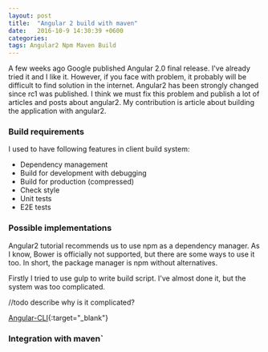 ```yaml
---
layout: post
title:  "Angular 2 build with maven"
date:   2016-10-9 14:30:39 +0600
categories:
tags: Angular2 Npm Maven Build
---
```


A few weeks ago Google published Angular 2.0 final release. I've already tried it and I like it. However, if you 
face with problem, it probably will be difficult to find solution in the internet. Angular2 has been strongly changed 
since rc1 was published. I think we must fix this problem and publish a lot of articles and posts about angular2. My
 contribution is article about building the application with angular2. 
 
### Build requirements

I used to have following features in client build system:

* Dependency management
* Build for development with debugging
* Build for production (compressed)
* Check style
* Unit tests
* E2E tests

### Possible implementations

Angular2 tutorial recommends us to use npm as a dependency manager. As I know, Bower is officially not supported,
but there are some ways to use it too. In short, the package manager is npm without alternatives.

Firstly I tried to use gulp to write build script. I've almost done it, but the system was too complicated. 

//todo describe why is it complicated?

[Angular-CLI][angularCli]{:target="_blank"} 

### Integration with maven`

[angularCli]: https://github.com/angular/angular-cli